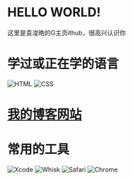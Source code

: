 # HELLO WORLD!

这里是袁浚皓的G主页ithub，很高兴认识你

# 学过或正在学的语言

![HTML](https://img.shields.io/badge/-html-blue?style=for-the-badge&logo=html&logoColor=white)
![CSS](https://img.shields.io/badge/-css-blue?style=for-the-badge&logo=css&logoColor=white)

# [我的博客网站](http://steveandkrepa.github.io)

# 常用的工具
![Xcode](https://media.macosicons.com/parse/files/macOSicons/5510ba65cb8e2eba24e55cc2a6d5f4c9_Xcode.png)
![Whisk](https://media.macosicons.com/parse/files/macOSicons/c7bc22aa1b81648cd44ec8813dafde38_low_res_Whisk.png)
![Safari](https://media.macosicons.com/parse/files/macOSicons/b168b3e06e09547514e2de2702cf7d2f_low_res_safari.png)
![Chrome](https://media.macosicons.com/parse/files/macOSicons/c316b24d9eee7497caee4458e7c36531_low_res_Chrome.png)

<!---
Steveandkrepa/Steveandkrepa is a ✨ special ✨ repository because its `README.md` (this file) appears on your GitHub profile.
You can click the Preview link to take a look at your changes.
--->

